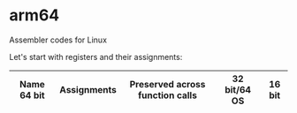 # arm64
Assembler codes for Linux

Let's start with registers and their assignments:

Name 64 bit | Assignments                        | Preserved across function calls | 32 bit/64 OS | 16 bit |
------------|------------------------------------|---------------------------------|--------------|--------|
